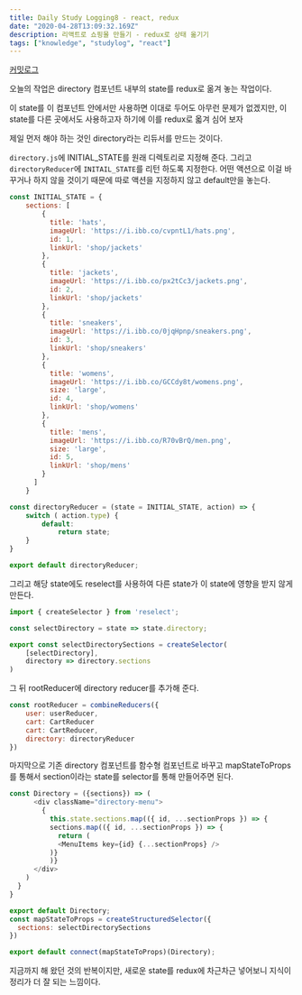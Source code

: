 ```yaml
---
title: Daily Study Logging8 - react, redux
date: "2020-04-28T13:09:32.169Z"
description: 리액트로 쇼핑몰 만들기 - redux로 상태 옮기기 
tags: ["knowledge", "studylog", "react"] 
---
```

[커밋로그](https://github.com/Jesscha/react-shoppingmall/commit/8166ffcec7ee36aedfa84f312b9f7d5dee2b4633)

오늘의 작업은 directory 컴포넌트 내부의 state를 redux로 옮겨 놓는 작업이다. 

이 state를 이 컴포넌트 안에서만 사용하면 이대로 두어도 아무런 문제가 없겠지만, 이 state를 다른 곳에서도 사용하고자 하기에 이를 redux로 옯겨 심어 보자 

제일 먼저 해야 하는 것인 directory라는 리듀서를 만드는 것이다. 

`directory.js`에 INITIAL_STATE를 원래 디렉토리로 지정해 준다. 그리고 `directoryReducer`에 `INITAIL_STATE`를 리턴 하도록 지정한다. 어떤 액션으로 이걸 바꾸거나 하지 않을 것이기 때문에 따로 액션을 지정하지 않고 default만을 놓는다. 

```javascript
const INITIAL_STATE = {
    sections: [
        {
          title: 'hats',
          imageUrl: 'https://i.ibb.co/cvpntL1/hats.png',
          id: 1,
          linkUrl: 'shop/jackets'
        },
        {
          title: 'jackets',
          imageUrl: 'https://i.ibb.co/px2tCc3/jackets.png',
          id: 2,
          linkUrl: 'shop/jackets'
        },
        {
          title: 'sneakers',
          imageUrl: 'https://i.ibb.co/0jqHpnp/sneakers.png',
          id: 3,
          linkUrl: 'shop/sneakers'
        },
        {
          title: 'womens',
          imageUrl: 'https://i.ibb.co/GCCdy8t/womens.png',
          size: 'large',
          id: 4,
          linkUrl: 'shop/womens'
        },
        {
          title: 'mens',
          imageUrl: 'https://i.ibb.co/R70vBrQ/men.png',
          size: 'large',
          id: 5,
          linkUrl: 'shop/mens'
        }
      ]
    }

const directoryReducer = (state = INITIAL_STATE, action) => {
    switch ( action.type) {
        default:
            return state; 
    }
}

export default directoryReducer; 
```

그리고 해당 state에도 reselect를 사용하여 다른 state가 이 state에 영향을 받지 않게 만든다. 

```javascript
import { createSelector } from 'reselect';

const selectDirectory = state => state.directory;

export const selectDirectorySections = createSelector(
    [selectDirectory],
    directory => directory.sections
) 
```
그 뒤 rootReducer에 directory reducer를 추가해 준다. 

```javascript
const rootReducer = combineReducers({
    user: userReducer,
    cart: CartReducer
    cart: CartReducer,
    directory: directoryReducer
})
```

마지막으로 기존 directory 컴포넌트를 함수형 컴포넌트로 바꾸고 mapStateToProps를 통해서 section이라는 state를 selector를 통해 만들어주면 된다. 

```javascript
const Directory = ({sections}) => (
      <div className="directory-menu">
        {
          this.state.sections.map(({ id, ...sectionProps }) => {
          sections.map(({ id, ...sectionProps }) => {
            return (
            <MenuItems key={id} {...sectionProps} />
          )}
          )}
      </div>
    )
  }
}

export default Directory; 
const mapStateToProps = createStructuredSelector({
  sections: selectDirectorySections
})

export default connect(mapStateToProps)(Directory); 
```


지금까지 해 왔던 것의 반복이지만, 새로운 state를 redux에 차근차근 넣어보니 지식이 정리가 더 잘 되는 느낌이다. 